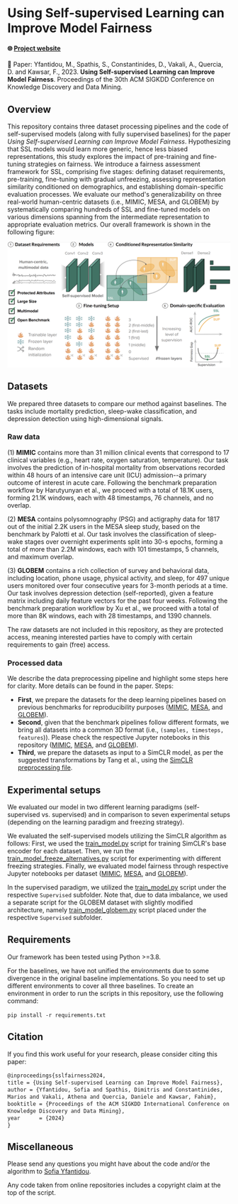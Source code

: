 
# Using Self-supervised Learning can Improve Model Fairness

#### :globe_with_meridians: [Project website](https://dispathis.com/SSLfairness)

 :book: Paper: Yfantidou, M., Spathis, S., Constantinides, D., Vakali, A., Quercia, D. and Kawsar, F., 2023. <b>Using Self-supervised Learning can Improve Model Fairness</b>. Proceedings of the 30th ACM SIGKDD Conference on Knowledge Discovery and Data Mining.

## Overview 

This repository contains three dataset processing pipelines and the code of self-supervised models (along with fully supervised baselines) for the paper *Using Self-supervised Learning can Improve Model Fairness*. 
Hypothesizing that SSL models would learn more generic, hence less biased representations, this study explores the impact of pre-training and fine-tuning strategies on fairness. We introduce a fairness assessment framework for SSL, comprising five stages: defining dataset requirements, pre-training, fine-tuning with gradual unfreezing, assessing representation similarity conditioned on demographics, and establishing domain-specific evaluation processes.
We evaluate our method's generalizability on three real-world human-centric datasets (i.e., MIMIC, MESA, and GLOBEM) by systematically comparing hundreds of SSL and fine-tuned models on various dimensions spanning from the intermediate representation to appropriate evaluation metrics. Our overall framework is shown in the following figure: 

<p align="center">
    <img src="images/pipeline.png" width="1000" align="center">
</p>



<!-- Please consult our paper for more details about our model and the experiments. -->

## Datasets

We prepared three datasets to compare our method against baselines. The tasks include mortality prediction, sleep-wake classification, and depression detection using high-dimensional signals. 

### Raw data

(1) **MIMIC** contains more than 31 million clinical events that correspond to 17 clinical variables (e.g., heart rate, oxygen saturation, temperature). Our task involves the prediction of in-hospital mortality from observations recorded within 48 hours of an intensive care unit (ICU) admission--a primary outcome of interest in acute care. Following the benchmark preparation workflow by Harutyunyan et al., we proceed with a total of 18.1K users, forming 21.1K windows, each with 48 timestamps, 76 channels, and no overlap.

(2) **MESA** contains polysomnography (PSG) and actigraphy data for 1817 out of the initial 2.2K users in the MESA sleep study, based on the benchmark by Palotti et al. Our task involves the classification of sleep-wake stages over overnight experiments split into 30-s epochs, forming a total of more than 2.2M windows, each with 101 timestamps, 5 channels, and maximum overlap.

(3) **GLOBEM** contains a rich collection of survey and behavioral data, including location, phone usage, physical activity, and sleep, for 497 unique users monitored over four consecutive years for 3-month periods at a time. Our task involves depression detection (self-reported), given a feature matrix including daily feature vectors for the past four weeks. Following the benchmark preparation workflow by Xu et al., we proceed with a total of more than 8K windows, each with 28 timestamps, and 1390 channels. 

The raw datasets are not included in this repository, as they are protected access, meaning interested parties have to comply with certain requirements to gain (free) access.

### Processed data

We describe the data preprocessing pipeline and highlight some steps here for clarity. More details can be found in the paper. Steps:

- **First**, we prepare the datasets for the deep learning pipelines based on previous benchmarks for reproducibility purposes ([MIMIC](https://github.com/YerevaNN/mimic3-benchmarks), [MESA](https://github.com/joaopalotti/sleep_awake_benchmark), and [GLOBEM](https://github.com/UW-EXP/GLOBEM)). 
- **Second**, given that the benchmark pipelines follow different formats, we bring all datasets into a common 3D format (i.e., `(samples, timesteps, features`)). Please check the respective Jupyter notebooks in this repository ([MIMIC](/data_processing/transformation_MIMIC.ipynb), [MESA](/data_processing/transformation_MESA.ipynb), and [GLOBEM](/data_processing/transformation_GLOBEM.ipynb)).   
- **Third**, we prepare the datasets as input to a SimCLR model, as per the suggested transformations by Tang et al., using the [SimCLR preprocessing file](/data_processing/SimCLR.py).

## Experimental setups
We evaluated our model in two different learning paradigms (self-supervised vs. supervised) and in comparison to seven experimental setups (depending on the learning paradigm and freezing strategy). 

We evaluated the self-supervised models utilizing the SimCLR algorithm as follows: 
First, we used the [train_model.py](/code/baselines/SimCLR/train_model.py) script for training SimCLR's base encoder for each dataset. 
Then, we run the [train_model_freeze_alternatives.py](/code/baselines/SimCLR/train_model_freeze_alternatives.py) script for experimenting with different freezing strategies. 
Finally, we evaluated model fairness through respective Jupyter notebooks per dataset ([MIMIC](/code/baselines/SimCLR/evaluate_model_fairness_mimic.ipynb), [MESA](/code/baselines/SimCLR/evaluate_model_fairness_mesa.ipynb), and [GLOBEM](/code/baselines/SimCLR/evaluate_model_fairness_globem.ipynb)).

In the supervised paradigm, we utilized the [train_model.py](/code/baselines/Supervised/train_model.py) script under the respective `Supervised` subfolder. 
Note that, due to data imbalance, we used a separate script for the GLOBEM dataset with slightly modified architecture, namely [train_model_globem.py](/code/baselines/Supervised/train_model_globem.py) script placed under the respective `Supervised` subfolder.

## Requirements

Our framework has been tested using Python >=3.8.

For the baselines, we have not unified the environments due to some divergence in the original baseline implementations. So you need to set up different environments to cover all three baselines. 
To create an environment in order to run the scripts in this repository, use the following command:

`pip install -r requirements.txt `

## Citation

If you find this work useful for your research, please consider citing this paper:

```
@inproceedings{sslfairness2024,
title = {Using Self-supervised Learning can Improve Model Fairness},
author = {Yfantidou, Sofia and Spathis, Dimitris and Constantinides, Marios and Vakali, Athena and Quercia, Daniele and Kawsar, Fahim},
booktitle = {Proceedings of the ACM SIGKDD International Conference on Knowledge Discovery and Data Mining},
year      = {2024}
}
```

## Miscellaneous

Please send any questions you might have about the code and/or the algorithm to [Sofia Yfantidou](mailto:syfantid@csd.auth.gr).

Any code taken from online repositories includes a copyright claim at the top of the script.


